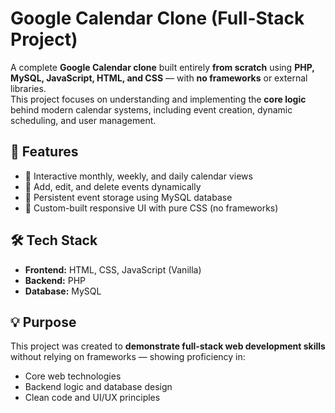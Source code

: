 # Google Calendar Clone (Full-Stack Project)

A complete **Google Calendar clone** built entirely **from scratch** using **PHP, MySQL, JavaScript, HTML, and CSS** — with **no frameworks** or external libraries.  
This project focuses on understanding and implementing the **core logic** behind modern calendar systems, including event creation, dynamic scheduling, and user management.

## 🚀 Features
- 📅 Interactive monthly, weekly, and daily calendar views  
- 🧭 Add, edit, and delete events dynamically    
- 💾 Persistent event storage using MySQL database  
- 🎨 Custom-built responsive UI with pure CSS (no frameworks)  

## 🛠️ Tech Stack
- **Frontend:** HTML, CSS, JavaScript (Vanilla)
- **Backend:** PHP
- **Database:** MySQL

## 💡 Purpose
This project was created to **demonstrate full-stack web development skills** without relying on frameworks — showing proficiency in:
- Core web technologies
- Backend logic and database design
- Clean code and UI/UX principles

